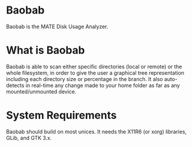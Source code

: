 Baobab
=========
Baobab is the MATE Disk Usage Analyzer.

What is Baobab
==============
Baobab is able to scan either specific directories (local or remote) or the whole filesystem, in order to give the user a graphical tree representation including each directory size or percentage in the branch. It also auto-detects in real-time any change made to your home folder as far as any mounted/unmounted device.

System Requirements
===================
Baobab should build on  most unices. It needs the X11R6 (or xorg) libraries, GLib, and GTK 3.x.
